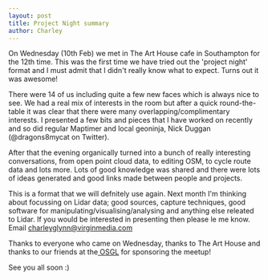 ```yaml
---
layout: post
title: Project Night summary
author: Charley
---
```


On Wednesday (10th Feb) we met in The Art House cafe in Southampton for the 12th time. This was the first time we have tried out the 'project night' format and I must admit that I didn't really know what to expect. Turns out it was awesome!

There were 14 of us including quite a few new faces which is always nice to see. We had a real mix of interests in the room but after a quick round-the-table it was clear that there were many overlapping/complimentary interests. I presented a few bits and pieces that I have worked on recently and so did regular Maptimer and local geoninja, Nick Duggan (@dragons8mycat on Twitter).

After that the evening organically turned into a bunch of really interesting conversations, from open point cloud data, to editing OSM, to cycle route data and lots more. Lots of good knowledge was shared and there were lots of ideas generated and good links made between people and projects.

This is a format that we will defnitely use again. Next month I'm thinking about focussing on Lidar data; good sources, capture techniques, good software for manipulating/visualising/analysing and anything else releated to Lidar. 
If you would be interested in presenting then please le me know. Email charleyglynn@virginmedia.com

Thanks to everyone who came on Wednesday, thanks to The Art House and thanks to our friends at the<a href="http://www.osgl.soton.ac.uk/">
OSGL</a> for sponsoring the meetup!

See you all soon :)
